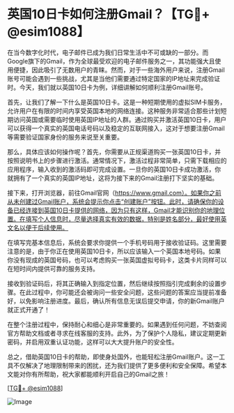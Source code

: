 # 英国10日卡如何注册Gmail？【TG💪+ @esim1088】

在当今数字化时代，电子邮件已成为我们日常生活中不可或缺的一部分。而Google旗下的Gmail，作为全球最受欢迎的电子邮件服务之一，其功能强大且使用便捷，因此吸引了无数用户的青睐。然而，对于一些海外用户来说，注册Gmail账号可能会遇到一些挑战，尤其是当他们需要通过特定国家的IP地址来完成验证时。今天，我们就以英国10日卡为例，详细讲解如何顺利注册Gmail账号。

首先，让我们了解一下什么是英国10日卡。这是一种短期使用的虚拟SIM卡服务，允许用户在有限的时间内享受英国本地的网络连接。这种服务非常适合那些计划短期访问英国或需要临时使用英国IP地址的人群。通过购买并激活英国10日卡，用户可以获得一个真实的英国电话号码以及稳定的互联网接入，这对于想要注册Gmail等需要验证国家身份的服务来说至关重要。

那么，具体应该如何操作呢？首先，你需要从正规渠道购买一张英国10日卡，并按照说明书上的步骤进行激活。通常情况下，激活过程非常简单，只需下载相应的应用程序，输入收到的激活码即可完成设置。一旦你的英国10日卡成功激活，你就拥有了一个真实的英国IP地址，这将为接下来的Gmail注册打下坚实的基础。

接下来，打开浏览器，前往Gmail官网（https://www.gmail.com）。如果你之前从未创建过Gmail账户，系统会提示你点击“创建账户”按钮。此时，请确保你的设备已经连接到英国10日卡提供的网络，因为只有这样，Gmail才能识别你的地理位置。在填写个人信息时，尽量选择真实有效的数据，特别是姓名部分，最好使用英文名以便于后续使用。

在填写完基本信息后，系统会要求你提供一个手机号码用于接收验证码。这里需要注意的是，由于你正在使用英国10日卡，所以应该输入一个英国本地号码。如果你没有现成的英国号码，也可以考虑购买一张英国虚拟号码卡，这类卡片同样可以在短时间内提供可靠的服务支持。

接收到验证码后，将其正确输入到指定位置，然后继续按照指引完成剩余的设置步骤。在此过程中，你可能还会被询问一些安全问题，这些问题的答案应当提前准备好，以免影响注册进度。最后，确认所有信息无误后提交申请，你的新Gmail账户就正式开通了！

在整个注册过程中，保持耐心和细心是非常重要的。如果遇到任何问题，不妨查阅官方帮助文档或者寻求在线客服的支持。此外，为了保护个人隐私，建议定期更新密码，并启用双重认证功能，这样可以大大提升账户的安全性。

总之，借助英国10日卡的帮助，即使身处国外，也能轻松注册Gmail账户。这一工具不仅解决了地理限制带来的困扰，还为我们提供了更多便利和安全保障。希望本文能对你有所帮助，祝大家都能顺利开启自己的Gmail之旅！

[[TG💪+ @esim1088](https://t.me/s/esim1088)]

![Image](https://i.postimg.cc/4NQfJmqS/Snipaste-2025-05-13-00-14-12.png)